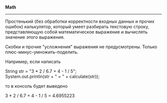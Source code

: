 **Math**
***
Простенький (без обработки корректности входных данных и прочих ошибок) калькулятор,
который умеет разбирать текстовую строку, представляющую собой математическое выражение
и вычислять значение этого выражения.

Скобки и прочие "усложнения" выражения не предусмотрены. Только плюс-минус-умножить-поделить.

Например, если написать

String str = "3 * 2 / 6.7 + 4 - 1 / 5";<br>
System.out.println(str + " = " + calculate(str));

то в консоль будет выведено

3 * 2 / 6.7 + 4 - 1 / 5 = 4.6955223